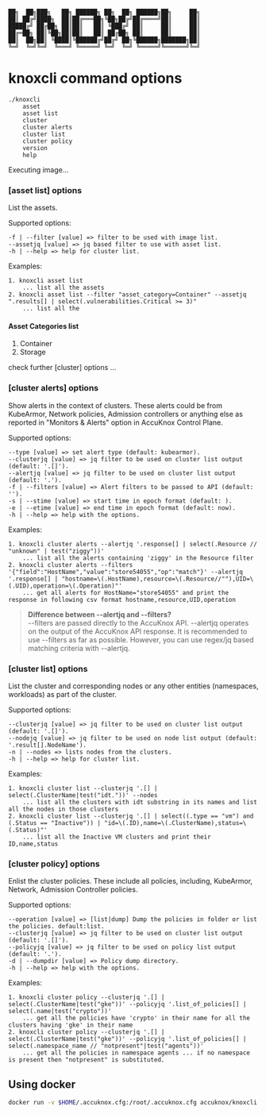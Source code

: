 ```
██╗  ██╗███╗   ██╗ ██████╗ ██╗  ██╗ ██████╗██╗     ██╗
██║ ██╔╝████╗  ██║██╔═══██╗╚██╗██╔╝██╔════╝██║     ██║
█████╔╝ ██╔██╗ ██║██║   ██║ ╚███╔╝ ██║     ██║     ██║
██╔═██╗ ██║╚██╗██║██║   ██║ ██╔██╗ ██║     ██║     ██║
██║  ██╗██║ ╚████║╚██████╔╝██╔╝ ██╗╚██████╗███████╗██║
╚═╝  ╚═╝╚═╝  ╚═══╝ ╚═════╝ ╚═╝  ╚═╝ ╚═════╝╚══════╝╚═╝
```
# knoxcli command options
```
./knoxcli
	asset
	asset list
	cluster
	cluster alerts
	cluster list
	cluster policy
	version
	help
```
Executing image...
### [asset list] options
List the assets.

Supported options:

	-f | --filter [value] => filter to be used with image list. 
	--assetjq [value] => jq based filter to use with asset list. 
	-h | --help => help for cluster list. 

Examples:

	1. knoxcli asset list
		... list all the assets
	2. knoxcli asset list --filter "asset_category=Container" --assetjq ".results[] | select(.vulnerabilities.Critical >= 3)"
		... list all the 

#### Asset Categories list
1. Container
2. Storage

check further [cluster] options ...
### [cluster alerts] options
Show alerts in the context of clusters. These alerts could be from KubeArmor, Network policies, Admission controllers or anything else as reported in "Monitors & Alerts" option in AccuKnox Control Plane.

Supported options:

	--type [value] => set alert type (default: kubearmor). 
	--clusterjq [value] => jq filter to be used on cluster list output (default: '.[]'). 
	--alertjq [value] => jq filter to be used on cluster list output (default: '.'). 
	-f | --filters [value] => Alert filters to be passed to API (default: ''). 
	-s | --stime [value] => start time in epoch format (default: ). 
	-e | --etime [value] => end time in epoch format (default: now). 
	-h | --help => help with the options. 
Examples:

	1. knoxcli cluster alerts --alertjq '.response[] | select(.Resource // "unknown" | test("ziggy"))'
		... list all the alerts containing 'ziggy' in the Resource filter
	2. knoxcli cluster alerts --filters '{"field":"HostName","value":"store54055","op":"match"}' --alertjq '.response[] | "hostname=\(.HostName),resource=\(.Resource//""),UID=\(.UID),operation=\(.Operation)"'
		... get all alerts for HostName="store54055" and print the response in following csv format hostname,resource,UID,operation

> **Difference between --alertjq and --filters?** <br>
> --filters are passed directly to the AccuKnox API. --alertjq operates on the output of the AccuKnox API response. It is recommended to use --filters as far as possible. However, you can use regex/jq based matching criteria with --alertjq.

### [cluster list] options
List the cluster and corresponding nodes or any other entities (namespaces, workloads) as part of the cluster.

Supported options:

	--clusterjq [value] => jq filter to be used on cluster list output (default: '.[]'). 
	--nodejq [value] => jq filter to be used on node list output (default: '.result[].NodeName'). 
	-n | --nodes => lists nodes from the clusters. 
	-h | --help => help for cluster list. 

Examples:

	1. knoxcli cluster list --clusterjq '.[] | select(.ClusterName|test("idt."))' --nodes
		... list all the clusters with idt substring in its names and list all the nodes in those clusters
	2. knoxcli cluster list --clusterjq '.[] | select((.type == "vm") and (.Status == "Inactive")) | "id=\(.ID),name=\(.ClusterName),status=\(.Status)"'
		... list all the Inactive VM clusters and print their ID,name,status

### [cluster policy] options
Enlist the cluster policies. These include all policies, including, KubeArmor, Network, Admission Controller policies.

Supported options:

	--operation [value] => [list|dump] Dump the policies in folder or list the policies. default:list. 
	--clusterjq [value] => jq filter to be used on cluster list output (default: '.[]'). 
	--policyjq [value] => jq filter to be used on policy list output (default: '.'). 
	-d | --dumpdir [value] => Policy dump directory. 
	-h | --help => help with the options. 
Examples:

	1. knoxcli cluster policy --clusterjq '.[] | select(.ClusterName|test("gke"))' --policyjq '.list_of_policies[] | select(.name|test("crypto"))'
		... get all the policies have 'crypto' in their name for all the clusters having 'gke' in their name
	2. knoxcli cluster policy --clusterjq '.[] | select(.ClusterName|test("gke"))' --policyjq '.list_of_policies[] | select(.namespace_name // "notpresent"|test("agents"))'
		... get all the policies in namespace agents ... if no namespace is present then "notpresent" is substituted.

## Using docker

```bash
docker run -v $HOME/.accuknox.cfg:/root/.accuknox.cfg accuknox/knoxcli:main
```
